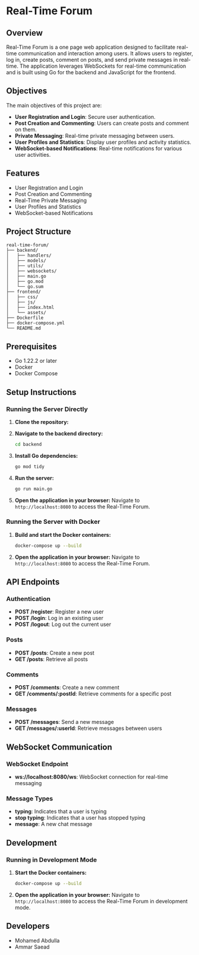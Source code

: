 # Real-Time Forum

## Overview
Real-Time Forum is a one page web application designed to facilitate real-time communication and interaction among users. It allows users to register, log in, create posts, comment on posts, and send private messages in real-time. The application leverages WebSockets for real-time communication and is built using Go for the backend and JavaScript for the frontend.

## Objectives
The main objectives of this project are:
- **User Registration and Login**: Secure user authentication.
- **Post Creation and Commenting**: Users can create posts and comment on them.
- **Private Messaging**: Real-time private messaging between users.
- **User Profiles and Statistics**: Display user profiles and activity statistics.
- **WebSocket-based Notifications**: Real-time notifications for various user activities.

## Features
- User Registration and Login
- Post Creation and Commenting
- Real-Time Private Messaging
- User Profiles and Statistics
- WebSocket-based Notifications

## Project Structure
```
real-time-forum/
├── backend/
│   ├── handlers/
│   ├── models/
│   ├── utils/
│   ├── websockets/
│   ├── main.go
│   ├── go.mod
│   └── go.sum
├── frontend/
│   ├── css/
│   ├── js/
│   ├── index.html
│   └── assets/
├── Dockerfile
├── docker-compose.yml
└── README.md
```

## Prerequisites
- Go 1.22.2 or later
- Docker
- Docker Compose

## Setup Instructions

### Running the Server Directly
1. **Clone the repository:**


2. **Navigate to the backend directory:**
   ```sh
   cd backend
   ```

3. **Install Go dependencies:**
   ```sh
   go mod tidy
   ```

4. **Run the server:**
   ```sh
   go run main.go
   ```

5. **Open the application in your browser:**
   Navigate to `http://localhost:8080` to access the Real-Time Forum.

### Running the Server with Docker

1. **Build and start the Docker containers:**
   ```sh
   docker-compose up --build
   ```

2. **Open the application in your browser:**
   Navigate to `http://localhost:8080` to access the Real-Time Forum.

## API Endpoints
### Authentication
- **POST /register**: Register a new user
- **POST /login**: Log in an existing user
- **POST /logout**: Log out the current user

### Posts
- **POST /posts**: Create a new post
- **GET /posts**: Retrieve all posts

### Comments
- **POST /comments**: Create a new comment
- **GET /comments/:postId**: Retrieve comments for a specific post

### Messages
- **POST /messages**: Send a new message
- **GET /messages/:userId**: Retrieve messages between users

## WebSocket Communication
### WebSocket Endpoint
- **ws://localhost:8080/ws**: WebSocket connection for real-time messaging

### Message Types
- **typing**: Indicates that a user is typing
- **stop typing**: Indicates that a user has stopped typing
- **message**: A new chat message

## Development
### Running in Development Mode
1. **Start the Docker containers:**
   ```sh
   docker-compose up --build
   ```

2. **Open the application in your browser:**
   Navigate to `http://localhost:8080` to access the Real-Time Forum in development mode.


## Developers
- Mohamed Abdulla
- Ammar Saead
